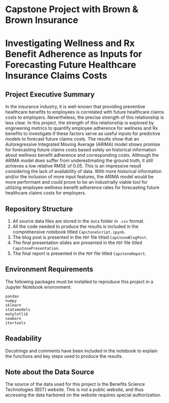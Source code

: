 # Capstone Project with Brown & Brown Insurance

# Investigating Wellness and Rx Benefit Adherence as Inputs for Forecasting Future Healthcare Insurance Claims Costs


## Project Executive Summary
In the insurance industry, it is well-known that providing preventive healthcare benefits to employees is correlated with future healthcare claims costs to employers. Nevertheless, the precise strength of this relationship is less clear. In this project, the strength of this relationship is explored by engineering metrics to quantify employee adherence for wellness and Rx benefits to investigate if these factors serve as useful inputs for predictive models to forecast future claims costs. The results show that an Autoregressive Integrated Moving Average (ARIMA) model shows promise for forecasting future claims costs based solely on historical information about wellness benefit adherence and corresponding costs. Although the ARIMA model does suffer from underestimating the ground truth, it still achieves a low relative RMSE of 0.05. This is an impressive result considering the lack of availability of data. With more historical information and/or the inclusion of more input features, the ARIMA model would be more performant and could prove to be an industrially viable tool for utilizing employee wellness benefit adherence rates for forecasting future healthcare claims costs for employers.


## Repository Structure
1. All source data files are stored in the `data` folder in `.csv` format.
2. All the code needed to produce the results is included in the comprehensive notebook titled `CapstoneScript.ipynb`.
3. The blog post is presented in the `PDF` file titled `CapstoneBlogPost`.
4. The final presentation slides are presented in the `PDF` file titled `CapstonePresentation`.
5. The final report is presented in the `PDF` file titled `CapstoneReport`.

## Environment Requirements
The following packages must be installed to reproduce this project in a Jupyter Notebook environment:
```
pandas
numpy
sklearn
statsmodels
matplotlib
seaborn
itertools
```
## Readability
Docstrings and comments have been included in the notebook to explain the functions and key steps used to produce the results. 

## Note about the Data Source
The source of the data used for this project is the Benefits Science Technologies (BST) website. This is not a public website, and thus accessing the data harbored on the website requires special authorization.
